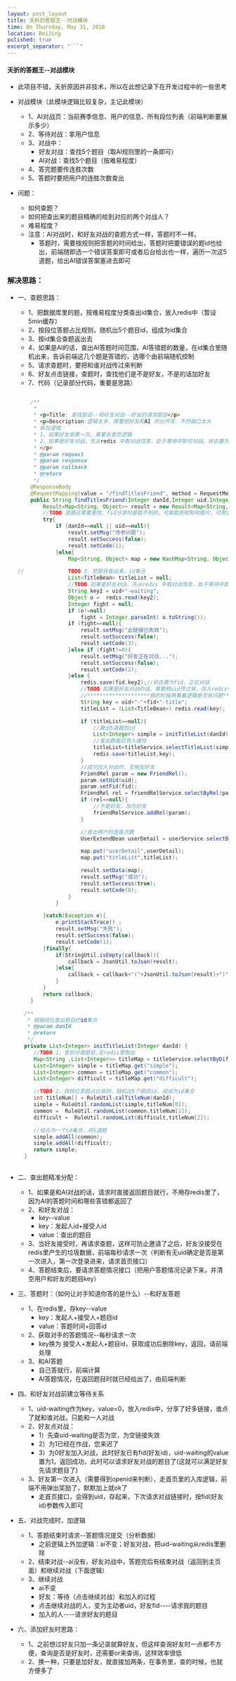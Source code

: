```yaml
---
layout: post_layout
title: 夭折的答题王--对战模块
time: On Thursday, May 31, 2018
location: BeiJing
pulished: true
excerpt_separator: "```"
---
```


#### 夭折的答题王--对战模块

* 此项目不错，夭折原因并非技术，所以在此想记录下在开发过程中的一些思考

* 对战模块（此模块逻辑比较复杂，主记此模块）
    * 1、AI对战页：当前赛季信息、用户的信息、所有段位列表（前端判断要展示多少）
    * 2、等待对战：拿用户信息
    * 3、对战中：
        * 好友对战：查找5个题目（取AI规则里的一条即可）
        * AI对战：查找5个题目（按难易程度）
    * 4、答完题要传连胜次数
    * 5、答题时要把用户的连胜次数查出

* 问题：
    * 如何查题？
    * 如何把查出来的题目精确的给到对应的两个对战人？
    * 难易程度？
    * 注意：AI对战时，和好友对战的查题方式一样，答题时不一样。
        * 答题时，需要按规则把答题的时间给出，答题时把要错误的题id也给出，前端随即选一个错误答案即可或者后台给出也一样，遍历一次这5道题，给出AI错误答案塞进去即可

### 解决思路：
* 一、查题思路：
    * 1、把数据库里的题，按难易程度分类查出id集合，放入redis中（暂设5min缓存）
    * 2、按段位答题占比规则，随机出5个题目id，组成为id集合
    * 3、按id集合查题返出去
    * 4、如果是AI的话，查出AI答题时间范围，AI答错题的数量，在id集合里随机出来，告诉前端这几个题是答错的，选哪个由前端随机控制
    * 5、请求查题时，要把和谁对战传过来判断
    * 6、好友点击链接，查题时，查找他们是不是好友，不是的话加好友
    * 7、代码（记录部分代码，重要是思路）
    
    ```java

    	/**
    	 *
    	 * <p>Title: 查找题目--和好友对战--好友的请求题目</p>
    	 * <p>Description:逻辑太多，需要把好友和AI 的分开写，不然接口太大
    	 * 新加逻辑：
    	 * 1、如果好友是第一次，需要走首页逻辑
    	 * 2、如果是好友对战，先从redis 中取对战信息，处于等待中即可对战，状态置为对战中
    	 * </p>
    	 * @param request
    	 * @param response
    	 * @param callback
    	 * @return
    	 */
    	@ResponseBody
        @RequestMapping(value = "/findTitlesFriend", method = RequestMethod.GET)
    	public String findTitlesFriend(Integer danId,Integer uid,Integer fid, HttpServletRequest request,HttpServletResponse response,String callback){
    		Result<Map<String, Object>> result = new Result<Map<String, Object>>();
    		//TODO 思路还需要更改，fid分享时是取不到的，可能取到昵称和图片，可用这来做key
    		try{
    			if (danId==null || uid==null){
    				result.setMsg("传参问题");
    				result.setSuccess(false);
    				result.setCode(1);
    			}else{
    				Map<String, Object> map = new HashMap<String, Object>();

    //				TODO 3、把题目查出来，id集合
    				List<TitleBean> titleList = null;
    				//TODO 如果是好友对战，先从redis 中取对战信息，处于等待中即可对战，状态置为对战中
    				String key2 = uid+"-waiting";
    				Object o =  redis.read(key2);
    				Integer fight = null;
    				if (o!=null)
    					fight = Integer.parseInt( o.toString());
    				if (fight==null){
    					result.setMsg("此链接已失效");
    					result.setSuccess(false);
    					result.setCode(3);
    				}else if (fight!=0){
    					result.setMsg("好友正在对战...");
    					result.setSuccess(false);
    					result.setCode(2);
    				}else {
    					redis.save(fid,key2);//状态置为fid，正在对战
    					//TODO 如果是好友对战的话，需要把uid传过来，存入redis中 key:发起人+接收人
    					//********************做的时候再看看逻辑是否有问题************
    					String key = uid+"-"+fid+"-title";
    					titleList = (List<TitleBean>) redis.read(key);

    					if (titleList==null){
    						//算出5道题的id
    						List<Integer> simple = initTitleList(danId);
    						//查出数据后放入缓存
    						titleList=titleService.selectTitleList(simple);
    						redis.save(titleList,key);
    					}
    					//成功加入对战时，互相加好友
    					FriendRel param = new FriendRel();
    					param.setUid(uid);
    					param.setFid(fid);
    					FriendRel rel = friendRelService.selectByRel(param);
    					if (rel==null){
    						//不是好友，加为好友
    						friendRelService.addRel(param);
    					}

    					//查出用户的连胜次数
    					UserExtendBean userDetail = userService.selectByUid(uid);

    					map.put("userDetail",userDetail);
    					map.put("titleList",titleList);

    					result.setData(map);
    					result.setMsg("成功");
    					result.setSuccess(true);
    					result.setCode(0);
    				}
    			}

    		}catch(Exception e){
    			e.printStackTrace() ;
    			result.setMsg("失败");
    			result.setSuccess(false);
    			result.setCode(1);
    		}finally{
    			if(StringUtil.isEmpty(callback)){
    				callback = JsonUtil.toJson(result);
    			}else{
    				callback = callback+"("+JsonUtil.toJson(result)+")";
    			}
    		}
    		return callback;
    	}

      /**
       * 根据段位查出题目的id集合
       * @param danId
       * @return
       */
      private List<Integer> initTitleList(Integer danId) {
         //TODO 1、查到分类题目,在redis里取出
         Map<String ,List<Integer>> titleMap = titleService.selectByDiff();
         List<Integer> simple = titleMap.get("simple");
         List<Integer> common = titleMap.get("common");
         List<Integer> difficult = titleMap.get("difficult");

         //TODO	2、按段位答题占比规则，随机出5个题目id，组成为id集合
         int titleNum[] = RuleUtil.calTitleNum(danId);
         simple = RuleUtil.randomList(simple,titleNum[0]);
         common =  RuleUtil.randomList(common,titleNum[1]);
         difficult =  RuleUtil.randomList(difficult,titleNum[2]);

         //组合为一个id集合，共5道题
         simple.addAll(common);
         simple.addAll(difficult);
         return simple;
      }
         
    ```

* 二、查出题精准分配：
    * 1、如果是和AI对战的话，请求时直接返回题目就行，不用存redis里了，因为AI的答题时间和哪些答错都返回了
    * 2、和好友对战：
        * key--value
        * key：发起人id+接受人id
        * value：查出的题目
    * 3、当好友接受时，再请求查题，这样可防止邀请了之后，好友没接受在redis里产生的垃圾数据，前端每秒请求一次（判断有无uid确定是否是第一次进入，第一次登录进来，请求首页接口）
    * 4、答题结束后，要请求答题情况接口（把用户答题情况记录下来，并清空用户和好友的题目key）

* 三、答题时：（如何让对手知道你答的是什么）--和好友答题
    * 1、在redis里，存key--value
        * key：发起人+接受人+题目id
        * value：答题时间+回答id
    * 2、获取对手的答题情况--每秒请求一次
        * key换为 接受人+发起人+题目id，获取成功后删除key，返回，请前端处理
    * 3、和AI答题
        * 自己答就行，前端计算
        * AI答题情况，在返回题目时就已经给出了，由前端判断

* 四、和好友对战前建立等待关系
    * 1、uid-waiting作为key，value=0，放入redis中，分享了好多链接，谁点了就和谁对战，只能和一人对战
    * 2、好友点对战：
        * 1）先查uid-waiting是否为空，为空链接失效
        * 2）为1已经在作战，您来迟了
        * 3）为0好友加入对战，此时好友已有fid(好友id)，uid-waiting的value置为1，返回成功，此时可以请求好友对战的题目了(这就可以满足好友先请求题目了)
    * 3、好友第一次进入（需要得到openid来判断），走首页里的入库逻辑，前端不用弹出奖励了，默默加上就ok了
        * 走首页接口，会得到uid，存起来，下次请求对战链接时，按fid(好友id)参数传入即可

* 五、对战完成时，加逻辑
    * 1、答题结束时请求--答题情况提交（分析数据）
        * 之前逻辑上外加逻辑：ai不变；好友对战，把uid-waiting从redis里删除
    * 2、结束对战--ai没有，好友对战中，答题完后有结束对战（返回到主页面）和继续对战（下面逻辑）
    * 3、继续对战
        * ai不变
        * 好友：等待（点击继续对战）和加入的过程
        * 点击继续对战的人，变为主动者uid，好友fid----请求我的题目
        * 加入的人----请求好友的题目

* 六、添加好友时思路：
    * 1、之前想过好友只加一条记录就算好友，但这样查询好友时一点都不方便，查询是否是好友时，还需要or来查询，这样效率很低
    * 2、换一种，只要是加好友，就直接加两条，在事务里，查的时候，也就方便多了




